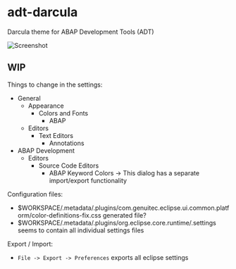 # adt-darcula
Darcula theme for ABAP Development Tools (ADT)

![Screenshot](https://blogs.sap.com/wp-content/uploads/2017/07/oxygen.png)

## WIP
Things to change in the settings:
- General
  - Appearance
    - Colors and Fonts
      - ABAP
  - Editors
    - Text Editors
      - Annotations
- ABAP Development
  - Editors
    - Source Code Editors
      - ABAP Keyword Colors -> This dialog has a separate import/export functionality

Configuration files:
- $WORKSPACE/.metadata/.plugins/com.genuitec.eclipse.ui.common.platform/color-definitions-fix.css generated file?
- $WORKSPACE/.metadata/.plugins/org.eclipse.core.runtime/.settings seems to contain all individual settings files

Export / Import:
- `File -> Export -> Preferences` exports all eclipse settings
